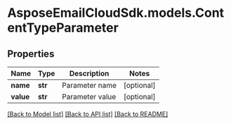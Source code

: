 # AsposeEmailCloudSdk.models.ContentTypeParameter
## Properties
Name | Type | Description | Notes
------------ | ------------- | ------------- | -------------
**name** | **str** | Parameter name              | [optional] 
**value** | **str** | Parameter value              | [optional] 



[[Back to Model list]](README.md#documentation-for-models) [[Back to API list]](README.md#documentation-for-api-endpoints) [[Back to README]](README.md)


